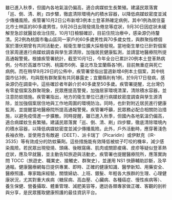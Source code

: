 雖已進入秋季，但國內各地氣溫仍偏高，適合病媒蚊生長繁殖。建議民眾落實「巡、倒、清、刷」四步驟，徹底清除環境內的積水容器，以降低病媒蚊密度並減少傳播風險。疾管署10月2日公布新增3例本土登革熱確定病例，其中1例為居住臺北市士林區的80多歲男性，9月26日出現發燒及倦怠等症狀，9月30日因症狀未緩解至急診就醫並收治住院，10月1日檢驗確診，目前住院治療中，感染源仍待釐清。另2例為桃園市龜山區同一家戶的60多歲男性與70多歲女性，與群聚指標個案於潛伏期曾有共同活動史，經衛生單位擴大採檢發現。當地衛生單位已針對個案住家周邊進行病媒蚊調查與孳生源清除，加強居民健康監測，並請當地醫療院所提高通報警覺。根據疾管署統計，截至10月1日，今年全台已累計20例本土登革熱病例，分布於高雄市12例、桃園市6例、臺北市及宜蘭縣各1例，目前無重症與死亡病例。而在稍早9月29日的公佈中，疾管署曾指出當週新增4例本土個案，其中桃園市佔3例，均與既有群聚案有共同暴露史；宜蘭縣則有1例，於9月17日發病，感染源仍在調查中。這些確診者年齡介於40多歲至50多歲。疾管署提醒，北台灣仍有零星個案及群聚現象，民眾應提高警覺，加強居家環境清潔，清除積水容器，並注意防蚊措施。疾管署指出，地方的衛生單位已進行病媒蚊密度調查與孳生源清除，並加強個案居住地與工作地周圍的環境防治。同時，也針對附近居民進行健康監測，並提醒當地醫療院所提高通報警覺。疾管署呼籲，民眾務必配合相關防治措施，以避免疫情進一步擴散。同時提醒，雖已進入秋季，但國內各地氣溫仍偏高，適合病媒蚊生長繁殖。建議民眾落實「巡、倒、清、刷」四步驟，徹底清除環境內的積水容器，以降低病媒蚊密度並減少傳播風險。此外，戶外活動時，應穿著淺色長袖衣物，並使用含有敵避（DEET）、派卡瑞丁（Picaridin）或伊默克（IR-3535）等有效成分的防蚊藥劑。這些措施能有效降低被蚊子叮咬的機率，減少感染風險。若民眾出現發燒、頭痛、後眼窩痛、肌肉或關節痠痛、皮疹等疑似登革熱症狀，應及早就醫，並主動告知旅遊與活動史。疾管署也提醒醫療院所，應落實詢問 TOCC（旅遊史、職業史、接觸史、群聚史），並運用 NS1 快篩輔助診斷，及早通報。健康醫療網每日提供專業、即時、正確的健康知識、醫學新知、用藥安全、醫療照護、專家臨床經驗，關懷婦幼、上班、銀髮、年輕各大族群的生理、心理健康狀況，尤其對重大疾病（糖尿病、高血壓、心臟病、各種癌症、慢性疾病等）、養生保健、營養攝取、體重管理、減肥美容等，邀訪各類專家做正確、客觀的剖析與分享，是民眾獲取健康照護的最佳資訊平台。